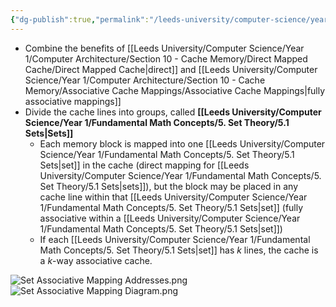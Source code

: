 ```yaml
---
{"dg-publish":true,"permalink":"/leeds-university/computer-science/year-1/computer-architecture/section-10-cache-memory/associative-cache-mappings/set-associative-mapping/"}
---
```


- Combine the benefits of [[Leeds University/Computer Science/Year 1/Computer Architecture/Section 10 - Cache Memory/Direct Mapped Cache/Direct Mapped Cache\|direct]] and [[Leeds University/Computer Science/Year 1/Computer Architecture/Section 10 - Cache Memory/Associative Cache Mappings/Associative Cache Mappings\|fully associative mappings]]
- Divide the cache lines into groups, called **[[Leeds University/Computer Science/Year 1/Fundamental Math Concepts/5. Set Theory/5.1 Sets\|Sets]]**
	- Each memory block is mapped into one [[Leeds University/Computer Science/Year 1/Fundamental Math Concepts/5. Set Theory/5.1 Sets\|set]] in the cache (direct mapping for [[Leeds University/Computer Science/Year 1/Fundamental Math Concepts/5. Set Theory/5.1 Sets\|sets]]), but the block may be placed in any cache line within that [[Leeds University/Computer Science/Year 1/Fundamental Math Concepts/5. Set Theory/5.1 Sets\|set]] (fully associative within a [[Leeds University/Computer Science/Year 1/Fundamental Math Concepts/5. Set Theory/5.1 Sets\|set]])
	- If each [[Leeds University/Computer Science/Year 1/Fundamental Math Concepts/5. Set Theory/5.1 Sets\|set]] has $k$ lines, the cache is a $k$-way associative cache.

![Set Associative Mapping Addresses.png](/img/user/Leeds%20University/Computer%20Science/Year%201/Computer%20Architecture/Section%2010%20-%20Cache%20Memory/Images/Set%20Associative%20Mapping%20Addresses.png)
![Set Associative Mapping Diagram.png](/img/user/Leeds%20University/Computer%20Science/Year%201/Computer%20Architecture/Section%2010%20-%20Cache%20Memory/Images/Set%20Associative%20Mapping%20Diagram.png)
